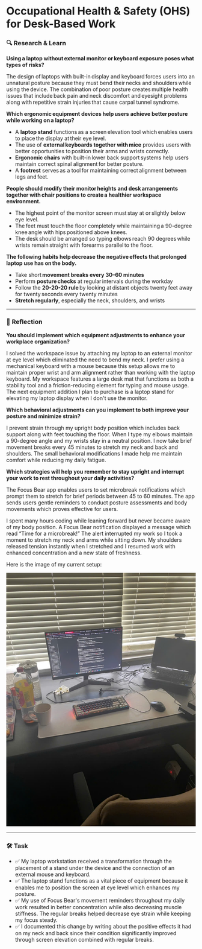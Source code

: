 # Occupational Health & Safety (OHS) for Desk-Based Work

### 🔍 **Research & Learn**

**Using a laptop without external monitor or keyboard exposure poses what types of risks?**

The design of laptops with built-in display and keyboard forces users into an unnatural posture because they must bend their necks and shoulders while using the device. The combination of poor posture creates multiple health issues that include back pain and neck discomfort and eyesight problems along with repetitive strain injuries that cause carpal tunnel syndrome.

**Which ergonomic equipment devices help users achieve better posture while working on a laptop?**

- A **laptop stand** functions as a screen elevation tool which enables users to place the display at their eye level.
- The use of **external keyboards together with mice** provides users with better opportunities to position their arms and wrists correctly.
- **Ergonomic chairs** with built-in lower back support systems help users maintain correct spinal alignment for better posture.
- A **footrest** serves as a tool for maintaining correct alignment between legs and feet.

**People should modify their monitor heights and desk arrangements together with chair positions to create a healthier workspace environment.**

- The highest point of the monitor screen must stay at or slightly below eye level.
- The feet must touch the floor completely while maintaining a 90-degree knee angle with hips positioned above knees.
- The desk should be arranged so typing elbows reach 90 degrees while wrists remain straight with forearms parallel to the floor.

**The following habits help decrease the negative effects that prolonged laptop use has on the body.**

- Take short **movement breaks every 30–60 minutes**
- Perform **posture checks** at regular intervals during the workday
- Follow the **20-20-20 rule** by looking at distant objects twenty feet away for twenty seconds every twenty minutes
- **Stretch regularly**, especially the neck, shoulders, and wrists

---

### 

### 📝 **Reflection**

**You should implement which equipment adjustments to enhance your workplace organization?**

I solved the workspace issue by attaching my laptop to an external monitor at eye level which eliminated the need to bend my neck. I prefer using a mechanical keyboard with a mouse because this setup allows me to maintain proper wrist and arm alignment rather than working with the laptop keyboard. My workspace features a large desk mat that functions as both a stability tool and a friction-reducing element for typing and mouse usage. The next equipment addition I plan to purchase is a laptop stand for elevating my laptop display when I don't use the monitor.

**Which behavioral adjustments can you implement to both improve your posture and minimize strain?**

I prevent strain through my upright body position which includes back support along with feet touching the floor. When I type my elbows maintain a 90-degree angle and my wrists stay in a neutral position. I now take brief movement breaks every 45 minutes to stretch my neck and back and shoulders. The small behavioral modifications I made help me maintain comfort while reducing my daily fatigue.

**Which strategies will help you remember to stay upright and interrupt your work to rest throughout your daily activities?**

The Focus Bear app enables users to set microbreak notifications which prompt them to stretch for brief periods between 45 to 60 minutes. The app sends users gentle reminders to conduct posture assessments and body movements which proves effective for users.

I spent many hours coding while leaning forward but never became aware of my body position. A Focus Bear notification displayed a message which read “Time for a microbreak!” The alert interrupted my work so I took a moment to stretch my neck and arms while sitting down. My shoulders released tension instantly when I stretched and I resumed work with enhanced concentration and a new state of freshness.

Here is the image of my current setup:

![image.png](image.png)

---

### 🛠️ **Task**

- ✅ My laptop workstation received a transformation through the placement of a stand under the device and the connection of an external mouse and keyboard.
- ✅ The laptop stand functions as a vital piece of equipment because it enables me to position the screen at eye level which enhances my posture.
- ✅ My use of Focus Bear's movement reminders throughout my daily work resulted in better concentration while also decreasing muscle stiffness. The regular breaks helped decrease eye strain while keeping my focus steady.
- ✅ I documented this change by writing about the positive effects it had on my neck and back since their condition significantly improved through screen elevation combined with regular breaks.
